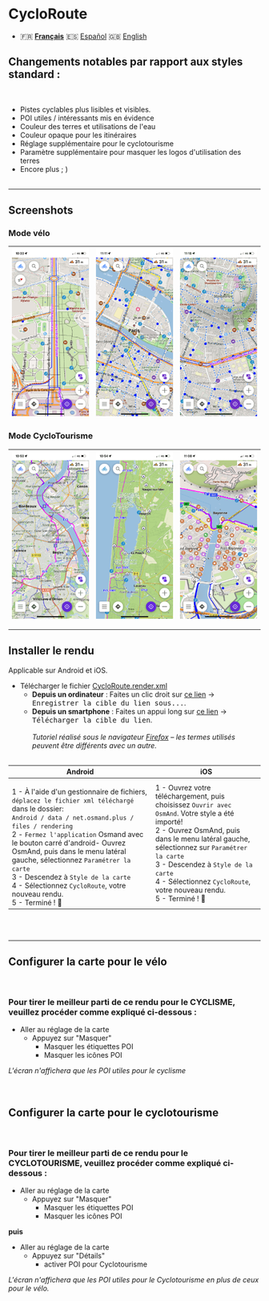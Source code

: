 # CycloRoute

 - 🇫🇷 **[Français](README.md)** 🇪🇸 [Español](README_ES.md) 🇬🇧 [English](README_EN.md)


## Changements notables par rapport aux styles standard :
<br>



- Pistes cyclables plus lisibles et visibles.
- POI utiles / intéressants mis en évidence
- Couleur des terres et utilisations de l'eau
- Couleur opaque pour les itinéraires
- Réglage supplémentaire pour le cyclotourisme
- Paramètre supplémentaire pour masquer les logos d'utilisation des terres
- Encore plus ; )
<br><br>
---

## Screenshots<br>
### Mode vélo
| <img src="Screenshots/CycloRoute_Cycling-1.png" width="250" /> | <img src="Screenshots/CycloRoute_Cycling-2.png" width="250" /> | <img src="Screenshots/CycloRoute_Cycling-3.png" width="250" /> |
| :-------------: | :-------------: | :-------------: |

### Mode CycloTourisme
| <img src="Screenshots/CycloRoute_Touring-1.png" width="250" /> | <img src="Screenshots/CycloRoute_Touring-2.png" width="250" /> | <img src="Screenshots/CycloRoute_Touring-3.png" width="250" /> |
| :-------------: | :-------------: | :-------------: |
---

## Installer le rendu
Applicable sur Android et iOS.

- Télécharger le fichier [CycloRoute.render.xml](https://raw.githubusercontent.com/Hades1503/OsmAnd_Cycling_Map/main/CycloRoute.render.xml)
  - **Depuis un ordinateur** : Faites un clic droit sur [ce lien](https://github.com/Hades1503/OsmAnd_Cycling_Map/raw/main/CycloRoute.render.xml) → <kbd><samp>Enregistrer la cible du lien sous...</samp></kbd>.
  - **Depuis un smartphone** : Faites un appui long sur [ce lien](https://github.com/Hades1503/OsmAnd_Cycling_Map/raw/main/CycloRoute.render.xml) → <kbd><samp>Télécharger la cible du lien</samp></kbd>.<br>
    <br>
    *Tutoriel réalisé sous le navigateur <a href="https://www.mozilla.org/fr/firefox/new/">Firefox</a> – les termes utilisés peuvent être différents avec un autre.*<br>
    <br>

| Android | iOS |
|---------------------------------------|-----------------------------------------------------------|
| <br> 1 - À l'aide d'un gestionnaire de fichiers, `déplacez le fichier xml téléchargé` dans le dossier:<br>`Android / data / net.osmand.plus / files / rendering`<br>2 -  `Fermez l'application` Osmand avec le bouton carré d'android- Ouvrez OsmAnd, puis dans le menu latéral gauche, sélectionnez `Paramétrer la carte`<br>3 - Descendez à `Style de la carte`<br> 4 - Sélectionnez `CycloRoute`, votre nouveau rendu.<br>5 - Terminé ! 🎉 |1 - Ouvrez votre téléchargement, puis choisissez `Ouvrir avec OsmAnd`. Votre style a été importé!<br>2 - Ouvrez OsmAnd, puis dans le menu latéral gauche, sélectionnez sur `Paramétrer la carte`<br>3 - Descendez à `Style de la carte`<br>4 - Sélectionnez `CycloRoute`, votre nouveau rendu.<br>5 - Terminé ! 🎉 | 

<br><br>

---

## Configurer la carte pour le vélo
<br>

### Pour tirer le meilleur parti de ce rendu pour le CYCLISME, veuillez procéder comme expliqué ci-dessous :

   - Aller au réglage de la carte
     - Appuyez sur "Masquer"
       - Masquer les étiquettes POI
       - Masquer les icônes POI

*L'écran n'affichera que les POI utiles pour le cyclisme*
<br><br><br>



## Configurer la carte pour le cyclotourisme
<br>

### Pour tirer le meilleur parti de ce rendu pour le CYCLOTOURISME, veuillez procéder comme expliqué ci-dessous :

   - Aller au réglage de la carte
     - Appuyez sur "Masquer"
       - Masquer les étiquettes POI
       - Masquer les icônes POI

**puis**

   - Aller au réglage de la carte
     - Appuyez sur "Détails"
       - activer POI pour Cyclotourisme

*L'écran n'affichera que les POI utiles pour le Cyclotourisme en plus de ceux pour le vélo.*
